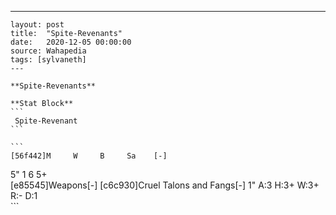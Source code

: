 ---
    layout: post
    title:  "Spite-Revenants"
    date:   2020-12-05 00:00:00
    source: Wahapedia
    tags: [sylvaneth]
    ---
    
    **Spite-Revenants**
    
    **Stat Block**
    ```
     Spite-Revenant
    ```
    
    ```
    [56f442]M     W     B     Sa    [-]
5"    1     6     5+    
[e85545]Weapons[-]
[c6c930]Cruel Talons and Fangs[-]
1"     A:3    H:3+   W:3+   R:-    D:1   
    ```
    
    
    